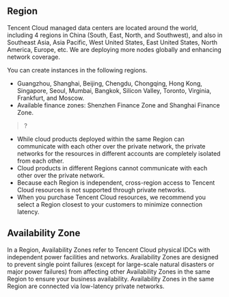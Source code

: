 ## Region
Tencent Cloud managed data centers are located around the world, including 4 regions in China (South, East, North, and Southwest), and also in Southeast Asia, Asia Pacific, West United States, East United States, North America, Europe, etc. We are deploying more nodes globally and enhancing network coverage. 

You can create instances in the following regions.
- Guangzhou, Shanghai, Beijing, Chengdu, Chongqing, Hong Kong, Singapore, Seoul, Mumbai, Bangkok, Silicon Valley, Toronto, Virginia, Frankfurt, and Moscow.
- Available finance zones: Shenzhen Finance Zone and Shanghai Finance Zone.
>?
- While cloud products deployed within the same Region can communicate with each other over the private network,  the private networks for the resources in different accounts are completely isolated from each other.
- Cloud products in different Regions cannot communicate with each other over the private network.
- Because each Region is independent, cross-region access to Tencent Cloud resources is not supported through private networks.
- When you purchase Tencent Cloud resources, we recommend you select a Region closest to your customers to minimize connection latency.
## Availability Zone
In a Region, Availability Zones refer to Tencent Cloud physical IDCs with independent power facilities and networks. Availability Zones are designed to prevent single point failures (except for large-scale natural disasters or major power failures) from affecting other Availability Zones in the same Region to ensure your business availability. Availability Zones in the same Region are connected via low-latency private networks.
